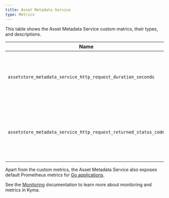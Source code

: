 ```yaml
---
title: Asset Metadata Service
type: Metrics
---
```


This table shows the Asset Metadata Service custom matrics, their types, and descriptions.

| Name | Type | Description |
|------|-------------|------|
| `assetstore_metadata_service_http_request_duration_seconds` | histogram | Specifies a number of HTTP requests the service processes in a given time series. |
| `assetstore_metadata_service_http_request_returned_status_code` | counter | Specifies a number of different HTTP response status codes in a given time series. |

Apart from the custom metrics, the Asset Metadata Service also exposes default Prometheus metrics for [Go applications](https://prometheus.io/docs/guides/go-application/).

See the [Monitoring](/components/monitoring) documentation to learn more about monitoring and metrics in Kyma.
